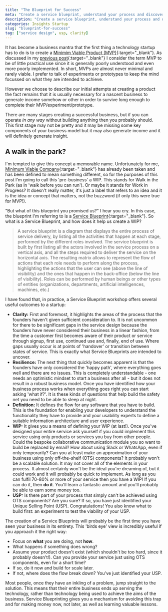 ```yaml
---
title: "The Blueprint for Success"
meta: "Create a service blueprint, understand your process and discover your unique value"
description: "Create a service blueprint, understand your process and discover your unique value"
categories: Insights Startup
slug: "blueprint-for-success"
tag: ["service design", usp, clarity]
---
```


It has become a business mantra that the first thing a technology startup has to do is to create a [Minimim Viable Product (MVP)][minviaprod]{:target="_blank"}.  As discussed in my [previous post][prevpost]{:target="_blank"} I consider the term MVP to be of little practical use since it is generally poorly understood and even more poorly implemented.  In short, MVPs are almost never minimal and rarely viable.  I prefer to talk of experiments or prototypes to keep the mind focussed on what they are intended to achieve.

However we choose to describe our initial attempts at creating a product the fact remains that it is usually necessary for a nascent business to generate income somehow or other in order to survive long enough to complete their MVP/experiment/prototype.

There are many stages creating a successful business, but if you can operate *in any way* without building anything then you probably should.  This first stage may not be pretty and it may be missing some key components of your business model but it may also generate income and it will definitely generate insight.

## A walk in the park?

I'm tempted to give this concept a memorable name.  Unfortunately for me, [Minimum Viable Company][mvc]{:target="_blank"} has already been taken and has been defined to mean something different, so for the purposes of this post I'm going to call this 'pre-business' a WIP.  This stands for Walk in the Park (as in 'walk before you can run').  Or maybe it stands for Work in Progress? It doesn't really matter, it's just a label that refers to an idea and it is the idea or concept that matters, not the buzzword (if only this were true for MVP!).

"But what of this blueprint you promised us?" I hear you cry. In this case, the blueprint I'm referring to is a [Service Blueprint][serviceblueprint]{:target="_blank"}. So what is a Service Blueprint, and how does it help us create a WIP?

> A service blueprint is a diagram that displays the entire process of service delivery, by listing all the activities that happen at each stage, performed by the different roles involved. The service blueprint is built by first listing all the actors involved in the service process on a vertical axis, and all the steps required to deliver the service on the horizontal axis. The resulting matrix allows to represent the flow of actions that each role needs to perform along the process, highlighting the actions that the user can see (above the line of visibility) and the ones that happen in the back-office (below the line of visibility). Roles can be performed by human beings or other types of entities (organizations, departments, artificial intelligences, machines, etc.)

I have found that, in practice, a Service Blueprint workshop offers several useful outcomes to a startup:

 - **Clarity:** First and foremost, it highlights the areas of the process that the founders haven't given sufficient consideration to.  It is not uncommon for there to be significant gaps in the service design because the founders have never considered their business in a linear fashion, from the time a customer first becomes aware of their product or service through signup, first use, continued use and, finally, end of use.  Where gaps usually occur is at points of 'handover' or transition between states of service.  This is exactly what Service Blueprints are intended to uncover.
 - **Resilience:** The next thing that quickly becomes apparent is that the founders have only considered the 'happy path', where everything goes well and there are no issues.  This is completely understandable - one needs an optimistic mindset to start a business after all - but it does not result in a robust business model.  Once you have identified how your business process works when everything goes right you can start asking 'what if?'.  It is these kinds of questions that help build the safety net you need to be able to sleep at night.
 - **Definition:** It defines the flow for any software that you have to build.  This is the foundation for enabling your developers to understand the functionality they have to provide and your usability experts to define a suitable information architecture and user experience.
 - **WIP:** It gives you a means of defining your WIP (at last!). Once you've designed your entire service ask yourself if you could implement this service using only products or services you buy from other people. Could the bespoke collaborative communication module you so want to build be replaced by email? How about using Slack or WhatsApp, even if only temporarily?  Can you at least make an approximation of your business using only off-the-shelf (OTS) components? It probably won't be a scalable solution.  It may not cover all of the elements in your process.  It almost certainly won't be the ideal you're dreaming of, but it could work and it will probably be quick to implement. As long as you can fulfil 70-80% or more of your service then you have a WIP!  If you can do it, then **do it**.  You'll learn a fantastic amount and you'll probably be able to earn some money too.
 - **USP:** Is there part of your process that simply can't be achieved using OTS components?  Are you sure?  If so, you have just identified your Unique Selling Point (USP).  Congratulations!  You also know what to build first: an experiment to test the viability of your USP.

The creation of a Service Blueprints will probably be the first time you have seen your business in its entirety. This 'birds eye' view is incredibly useful if you approach it the right way:

 - Focus on **what** you are doing, not **how**.
 - What happens if something does wrong?
 - Assume your product doesn't exist (which shouldn't be too hard, since it probably doesn't!). Can you provide your service just using OTS components, even for a short time?
 - If so, do it now and build for scale later. 
 - If not, where does the flow break down? You've just identified your USP.  

Most people, once they have an inkling of a problem, jump straight to the solution.  This means that their entire business ends up serving the technology, rather than technology being used to achieve the aims of the business.  Service Blueprinting gives you a mechanism for avoiding this trap and for making money now, not later, as well as learning valuable lessons.

[minviaprod]: <http://theleanstartup.com>
[prevpost]: <https://paulnebel.io/insights/startup/what-point-prototype/>
[mvc]: <https://techcrunch.com/2020/01/31/you-need-a-minimum-viable-company-not-a-minimum-viable-product/>
[serviceblueprint]: <https://servicedesigntools.org/tools/service-blueprint>